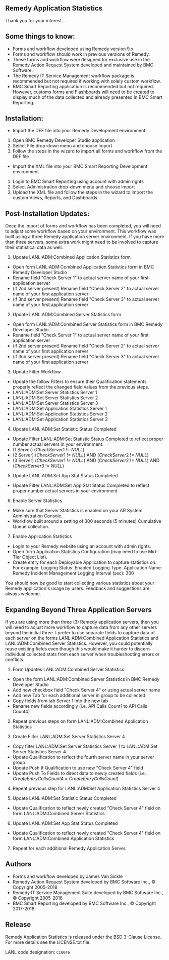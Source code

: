 Remedy Application Statistics
----------------

Thank you for your interest....

Some things to know:
----------------

- Forms and workflow developed using Remedy version 9.x.
- Forms and workflow should work in previous versions of Remedy.
- These forms and workflow were designed for exclusive use in the Remedy Action Request System developed and maintained by BMC Software.
- The Remedy IT Service Management workflow package is recommended but not required if working with solely custom workflow.
- BMC Smart Reporting application is recommended but not required. However, customs forms and Flashboards will need to be created to display much of the data collected and already presented in BMC Smart Reporting.

Installation:
----------------

- Import the DEF file into your Remedy Development environment
1. Open BMC Remedy Developer Studio application
2. Select File drop-down menu and choose Import
3. Follow the steps in the wizard to import all forms and workflow from the DEF file

- Import the XML file into your BMC Smart Reporting Development environment
1. Login to BMC Smart Reporting using account with admin rights
2. Select Administration drop-down menu and choose Import
3. Upload the XML file and follow the steps in the wizard to import the custom Views, Reports, and Dashboards

Post-Installation Updates:
----------------

Once the import of forms and workflow has been completed, you will need to adjust some workflow based on your environment. This workflow was built using a three Remedy application server environment. If you have more than three servers, some extra work might need to be involved to capture their statistical data as well.

1. Update LANL:ADM:Combined Application Statistics form
- Open form LANL:ADM:Combined Application Statistics form in BMC Remedy Developer Studio
- Rename field "Check Server 1" to actual server name of your first application server
- (if 2nd server present) Rename field "Check Server 2" to actual server name of your first application server
- (if 3nd server present) Rename field "Check Server 3" to actual server name of your first application server

2. Update LANL:ADM:Combined Server Statistics form
- Open form LANL:ADM:Combined Server Statistics form in BMC Remedy Developer Studio
- Rename field "Check Server 1" to actual server name of your first application server
- (if 2nd server present) Rename field "Check Server 2" to actual server name of your first application server
- (if 3nd server present) Rename field "Check Server 3" to actual server name of your first application server

3. Update Filter Workflow
- Update the follow Filters to ensure their Qualification statements properly reflect the changed field values from the previous steps.
- LANL:ADM:Set Server Statistics Server 1
- LANL:ADM:Set Server Statistics Server 2
- LANL:ADM:Set Server Statistics Server 3
- LANL:ADM:Set Application Statistics Server 1
- LANL:ADM:Set Application Statistics Server 2
- LANL:ADM:Set Application Statistics Server 3

4. Update LANL:ADM:Set Statistic Status Completed
- Update Filter LANL:ADM:Set Statistic Status Completed to reflect proper number actual servers in your environment.
- (1 Server) ($Check Server 1$ != $NULL$)
- (2 Server) ($Check Server 1$ != $NULL$) AND ($Check Server 2$ != $NULL$)
- (3 Server) ($Check Server 1$ != $NULL$) AND ($Check Server 2$ != $NULL$) AND ($Check Server 3$ != $NULL$)

5. Update LANL:ADM:Set App Stat Status Completed
- Update Filter LANL:ADM:Set App Stat Status Completed to reflect proper number actual servers in your environment.

6. Enable Server Statistics
- Make sure that Server Statistics is enabled on your AR System Administration Console.
- Workflow built around a setting of 300 seconds (5 minutes) Cumulative Queue collection.

7. Enable Application Statistics
- Login to your Remedy website using an account with admin rights.
- Open form Application Statistics Configuration (may need to use Mid-Tier Object List).
- Create entry for each Deployable Application to capture statistics on. For example:
	Logging Status: Enabled
	Logging Type: Application
	Name: Remedy Incident Management
	Logging Interval (sec): 300

You should now be good to start collecting various statistics about your Remedy application's usage by users. Feedback and suggestions are always welcome.

Expanding Beyond Three Application Servers
----------------

If you are using more than three (3) Remedy application servers, then you will need to adjust more workflow to capture data from any other servers beyond the initial three. I prefer to use separate fields to capture data of each server on the forms LANL:ADM:Combined Application Statistics and LANL:ADM:Combined Server Statistics. However, you could potentially reuse existing fields even though this would make it harder to discern individual collected stats from each server when troubleshooting errors or conflicts.

1. Form Updates LANL:ADM:Combined Server Statistics
- Open the form LANL:ADM:Combined Server Statistics in BMC Remedy Developer Studio
- Add new checkbox field "Check Server 4" or using actual server name
- Add new Tab for each additional server in group to be collected
- Copy fields from tab Server 1 into the new tab
- Rename new fields accordingly (i.e. API Calls Count1 to API Calls Count4)

2. Repeat previous steps on form LANL:ADM:Combined Application Statistics

3. Create Filter LANL:ADM:Set Server Statistics Server 4
- Copy filter LANL:ADM:Set Server Statistics Server 1 to LANL:ADM:Set Server Statistics Server 4
- Update Qualification to reflect the fourth server name in your server group
- Update Push If Qualification to use new "Check Server 4" field
- Update Push To Fields to direct data to newly created fields (i.e. $Create Entry Calls Count4$ = $Create Entry Calls Count$)

4. Repeat previous step for LANL:ADM:Set Application Statistics Server 4

5. Update LANL:ADM:Set Statistic Status Completed
- Update Qualification to reflect newly created "Check Server 4" field on form LANL:ADM:Combined Server Statistics

6. Update LANL:ADM:Set App Stat Status Completed
- Update Qualification to reflect newly created "Check Server 4" field on form LANL:ADM:Combined Application Statistics

7. Repeat for each additional Remedy Application Server.

Authors
----------------
- Forms and workflow developed by James Van Sickle
- Remedy Action Request System developed by BMC Software Inc., © Copyright 2005-2018
- Remedy IT Service Management Suite developed by BMC Software Inc., © Copyright 2005-2018
- BMC Smart Reporting developed by BMC Software Inc., © Copyright 2017-2018

Release
----------------
Remedy Application Statistics is released under the BSD 3-Clause License. For more details see the
LICENSE.txt file.

LANL code designation: `C18046`
